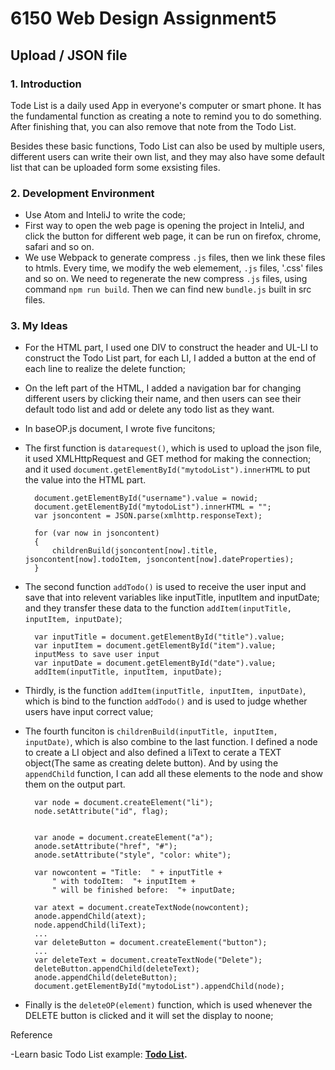 # 6150 Web Design Assignment5 #
## Upload / JSON file ##
### 1. Introduction ###
Tode List is a daily used App in everyone's computer or smart phone. It has the fundamental function as creating a note to remind you to do something. After  finishing that, you can also remove that note from the Todo List. 

Besides these basic functions, Todo List can also be used by multiple users, different users can write their own list, and they may also have some default list that can be uploaded form some exsisting files.

### 2. Development Environment
- Use Atom and InteliJ to write the code;
- First way to open the web page is opening the project in InteliJ, and click the button for different web page, it can be run on firefox, chrome, safari and so on.
- We use Webpack to generate compress `.js` files, then we link these files to htmls. Every time, we modify the web elemement, `.js` files, '.css' files and so on. We need to regenerate the new compress `.js` files, using command `npm run build`. Then we can find new `bundle.js` built in src files.

### 3. My Ideas
- For the HTML part, I used one DIV to construct the header and UL-LI to construct the Todo List part, for each LI, I added a button at the end of each line to realize the delete function;
- On the left part of the HTML, I added a navigation bar for changing different users by clicking their name, and then users can see their default todo list and add or delete any todo list as they want.
- In baseOP.js document, I wrote five funcitons;
- The first function is `datarequest()`, which is used to upload the json file, it used XMLHttpRequest and GET method for making the connection; and it used `document.getElementById("mytodoList").innerHTML` to put the value into the HTML part.

		document.getElementById("username").value = nowid;
		document.getElementById("mytodoList").innerHTML = "";
		var jsoncontent = JSON.parse(xmlhttp.responseText);
		
		for (var now in jsoncontent)
		{
			childrenBuild(jsoncontent[now].title, jsoncontent[now].todoItem, jsoncontent[now].dateProperties);
		}
- The second function `addTodo()` is used to receive the user input and save that into relevent variables like inputTitle, inputItem and inputDate; and they transfer these data to the function `addItem(inputTitle, inputItem, inputDate)`;

		var inputTitle = document.getElementById("title").value;
	    var inputItem = document.getElementById("item").value;
		inputMess to save user input
	    var inputDate = document.getElementById("date").value;
	    addItem(inputTitle, inputItem, inputDate);
- Thirdly, is the function `addItem(inputTitle, inputItem, inputDate)`, which is bind to the function `addTodo()` and is used to judge whether users have input correct value;
- The fourth funciton is `childrenBuild(inputTitle, inputItem, inputDate)`, which is also combine to the last function. I defined a node to create a LI object and also defined a liText to cerate a TEXT object(The same as creating delete button). And by using the `appendChild` function, I can add all these elements to the node and show them on the output part.

		var node = document.createElement("li");
	    node.setAttribute("id", flag);
	
	
	    var anode = document.createElement("a");
	    anode.setAttribute("href", "#");
	    anode.setAttribute("style", "color: white");
	
	    var nowcontent = "Title:  " + inputTitle +
	        " with todoItem:  "+ inputItem +
	        " will be finished before:  "+ inputDate;
	
	    var atext = document.createTextNode(nowcontent);
	    anode.appendChild(atext);
		node.appendChild(liText);
		...
		var deleteButton = document.createElement("button");
		...
		var deleteText = document.createTextNode("Delete");
		deleteButton.appendChild(deleteText);
		anode.appendChild(deleteButton);
		document.getElementById("mytodoList").appendChild(node);
- Finally is the `deleteOP(element)` function, which is used whenever the DELETE button is clicked and it will set the display to noone;

Reference

-Learn basic Todo List example: **[Todo List](https://www.w3schools.com/howto/howto_js_todolist.asp).**
